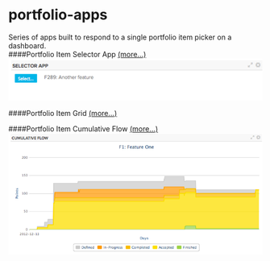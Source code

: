 # portfolio-apps
Series of apps built to respond to a single portfolio item picker on a dashboard.  
####Portfolio Item Selector App   [(more...)](/portfolio-item-selector-app/README.md)  
![ScreenShot](/images/selector-app.png)

####Portfolio Item Grid   [(more...)](/portfolio-item-grid/README.md)    

####Portfolio Item Cumulative Flow [(more...)](/cumulative-flow/README.md)
![ScreenShot](/images/cumulative-flow.png)